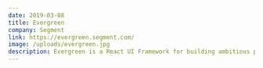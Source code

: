 ```yaml
---
date: 2019-03-08
title: Evergreen
company: Segment
link: https://evergreen.segment.com/
image: /uploads/evergreen.jpg
description: Evergreen is a React UI Framework for building ambitious products on the web. Brought to you by Segment.
---
```

